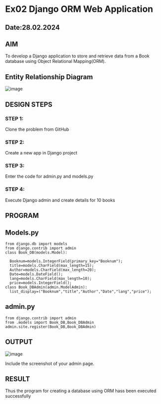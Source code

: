 # Ex02 Django ORM Web Application
## Date:28.02.2024 

## AIM
To develop a Django application to store and retrieve data from a Book database using Object Relational Mapping(ORM).

## Entity Relationship Diagram
![image](https://github.com/selvasachein/ORM/assets/118673240/4243876c-c802-45f7-9ec3-8eff10453a1e)

## DESIGN STEPS

### STEP 1:
Clone the problem from GitHub

### STEP 2:
Create a new app in Django project

### STEP 3:
Enter the code for admin.py and models.py

### STEP 4:
Execute Django admin and create details for 10 books

## PROGRAM
## Models.py

```
from django.db import models
from django.contrib import admin
class Book_DB(models.Model):

  Booknum=models.IntegerField(primary_key="Booknum");
  title=models.CharField(max_length=15);
  Author=models.CharField(max_length=20);
  Date=models.DateField();
  lang=models.CharField(max_length=10);
  price=models.IntegerField();
class Book_DBAdmin(admin.ModelAdmin):
  list_display=("Booknum","title","Author","Date","lang","price");
```
## admin.py
```
from django.contrib import admin
from .models import Book_DB,Book_DBAdmin
admin.site.register(Book_DB,Book_DBAdmin)
```

## OUTPUT
![image](https://github.com/selvasachein/ORM/assets/118673240/30af3eda-c0e1-4d06-8829-cdc8487e0bc8)


Include the screenshot of your admin page.


## RESULT
Thus the program for creating a database using ORM hass been executed successfully
